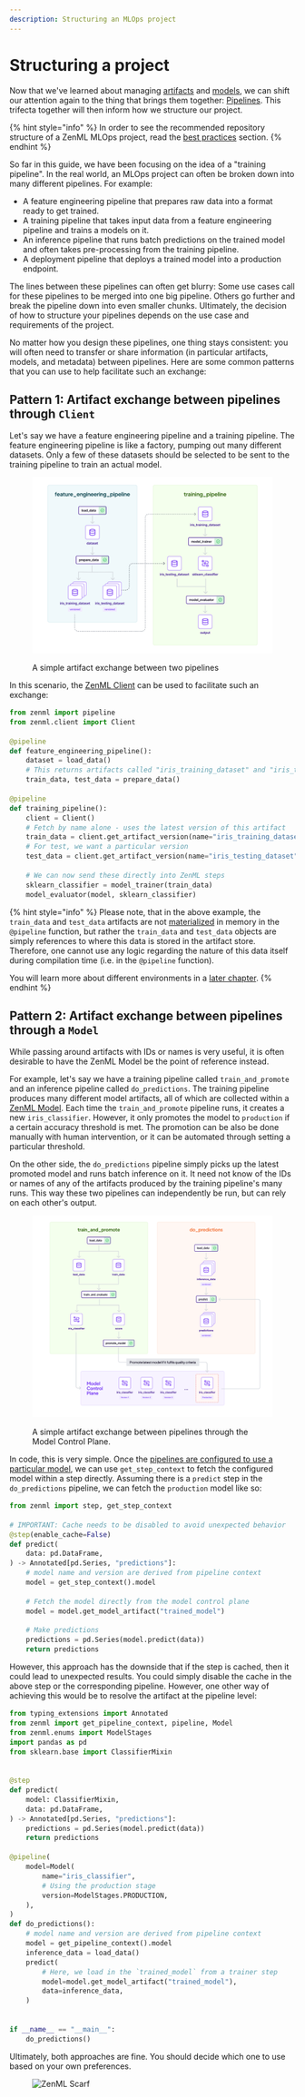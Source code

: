 ```yaml
---
description: Structuring an MLOps project
---
```


# Structuring a project

Now that we've learned about managing [artifacts](manage-artifacts.md) and [models](track-ml-models.md), we can shift our attention again to the thing that brings them together: [Pipelines](create-an-ml-pipeline.md). This trifecta together will then inform how we structure our project.

{% hint style="info" %}
In order to see the recommended repository structure of a ZenML MLOps project, read the [best practices](../../how-to/setting-up-a-project-repository/best-practices.md) section.
{% endhint %}

So far in this guide, we have been focusing on the idea of a "training pipeline". In the real world, an MLOps project can often be broken down into many different pipelines. For example:

* A feature engineering pipeline that prepares raw data into a format ready to get trained.
* A training pipeline that takes input data from a feature engineering pipeline and trains a models on it.
* An inference pipeline that runs batch predictions on the trained model and often takes pre-processing from the training pipeline.
* A deployment pipeline that deploys a trained model into a production endpoint.

The lines between these pipelines can often get blurry: Some use cases call for these pipelines to be merged into one big pipeline. Others go further and break the pipeline down into even smaller chunks. Ultimately, the decision of how to structure your pipelines depends on the use case and requirements of the project.

No matter how you design these pipelines, one thing stays consistent: you will often need to transfer or share information (in particular artifacts, models, and metadata) between pipelines. Here are some common patterns that you can use to help facilitate such an exchange:

## Pattern 1: Artifact exchange between pipelines through `Client`

Let's say we have a feature engineering pipeline and a training pipeline. The feature engineering pipeline is like a factory, pumping out many different datasets. Only a few of these datasets should be selected to be sent to the training pipeline to train an actual model.

<figure><img src="../../.gitbook/assets/artifact_exchange.png" alt=""><figcaption><p>A simple artifact exchange between two pipelines</p></figcaption></figure>

In this scenario, the [ZenML Client](../../reference/python-client.md#client-methods) can be used to facilitate such an exchange:

```python
from zenml import pipeline
from zenml.client import Client

@pipeline
def feature_engineering_pipeline():
    dataset = load_data()
    # This returns artifacts called "iris_training_dataset" and "iris_testing_dataset"
    train_data, test_data = prepare_data()

@pipeline
def training_pipeline():
    client = Client()
    # Fetch by name alone - uses the latest version of this artifact
    train_data = client.get_artifact_version(name="iris_training_dataset")
    # For test, we want a particular version
    test_data = client.get_artifact_version(name="iris_testing_dataset", version="raw_2023")

    # We can now send these directly into ZenML steps
    sklearn_classifier = model_trainer(train_data)
    model_evaluator(model, sklearn_classifier)
```

{% hint style="info" %}
Please note, that in the above example, the `train_data` and `test_data` artifacts are not [materialized](../../how-to/handle-data-artifacts/artifact-versioning.md) in memory in the `@pipeline` function, but rather the `train_data` and `test_data` objects are simply references to where this data is stored in the artifact store. Therefore, one cannot use any logic regarding the nature of this data itself during compilation time (i.e. in the `@pipeline` function).

You will learn more about different environments in a [later chapter](../advanced-guide/environment-management/environment-management.md).
{% endhint %}

## Pattern 2: Artifact exchange between pipelines through a `Model`

While passing around artifacts with IDs or names is very useful, it is often desirable to have the ZenML Model be the point of reference instead.

For example, let's say we have a training pipeline called `train_and_promote` and an inference pipeline called `do_predictions`. The training pipeline produces many different model artifacts, all of which are collected within a [ZenML Model](track-ml-models.md). Each time the `train_and_promote` pipeline runs, it creates a new `iris_classifier`. However, it only promotes the model to `production` if a certain accuracy threshold is met. The promotion can be also be done manually with human intervention, or it can be automated through setting a particular threshold.

On the other side, the `do_predictions` pipeline simply picks up the latest promoted model and runs batch inference on it. It need not know of the IDs or names of any of the artifacts produced by the training pipeline's many runs. This way these two pipelines can independently be run, but can rely on each other's output.

<figure><img src="../../.gitbook/assets/mcp_pipeline_overview.png" alt=""><figcaption><p>A simple artifact exchange between pipelines through the Model Control Plane.</p></figcaption></figure>

In code, this is very simple. Once the [pipelines are configured to use a particular model](track-ml-models.md#configuring-a-model-in-a-pipeline), we can use `get_step_context` to fetch the configured model within a step directly. Assuming there is a `predict` step in the `do_predictions` pipeline, we can fetch the `production` model like so:

```python
from zenml import step, get_step_context

# IMPORTANT: Cache needs to be disabled to avoid unexpected behavior
@step(enable_cache=False)
def predict(
    data: pd.DataFrame,
) -> Annotated[pd.Series, "predictions"]:
    # model name and version are derived from pipeline context
    model = get_step_context().model

    # Fetch the model directly from the model control plane
    model = model.get_model_artifact("trained_model")

    # Make predictions
    predictions = pd.Series(model.predict(data))
    return predictions
```

However, this approach has the downside that if the step is cached, then it could lead to unexpected results. You could simply disable the cache in the above step or the corresponding pipeline. However, one other way of achieving this would be to resolve the artifact at the pipeline level:

```python
from typing_extensions import Annotated
from zenml import get_pipeline_context, pipeline, Model
from zenml.enums import ModelStages
import pandas as pd
from sklearn.base import ClassifierMixin


@step
def predict(
    model: ClassifierMixin,
    data: pd.DataFrame,
) -> Annotated[pd.Series, "predictions"]:
    predictions = pd.Series(model.predict(data))
    return predictions

@pipeline(
    model=Model(
        name="iris_classifier",
        # Using the production stage
        version=ModelStages.PRODUCTION,
    ),
)
def do_predictions():
    # model name and version are derived from pipeline context
    model = get_pipeline_context().model
    inference_data = load_data()
    predict(
        # Here, we load in the `trained_model` from a trainer step
        model=model.get_model_artifact("trained_model"),  
        data=inference_data,
    )


if __name__ == "__main__":
    do_predictions()
```

Ultimately, both approaches are fine. You should decide which one to use based on your own preferences.

<figure><img src="https://static.scarf.sh/a.png?x-pxid=f0b4f458-0a54-4fcd-aa95-d5ee424815bc" alt="ZenML Scarf"><figcaption></figcaption></figure>

